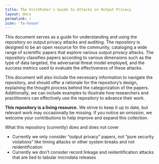 ```yaml
---
title: The Hitchhiker's Guide to Attacks on Output Privacy
layout: docs
permalink: /
icon: 'fa-house'
---
```


This document serves as a guide for understanding and using the repository on output privacy attacks and auditing. The repository is designed to be an open resource for the community, cataloging a wide range of scientific papers that explore various output privacy attacks. The repository classifies papers according to various dimensions such as the type of data targeted, the adversarial threat model employed, and the success metrics used to evaluate the effectiveness of these attacks. 

This document will also include the necessary information to navigate the repository, and should offer a rationale for the repository’s design, explaining the thought process behind the categorization of the papers. Additionally, we can include examples to illustrate how researchers and practitioners can effectively use the repository to advance their work. 

**This repository is a living resource.** We strive to keep it up to date, but relevant work may occasionally be missing. If you notice an omission, we welcome your contributions to help improve and expand this collection.

What this repository (currently) does and does not cover
* Currently we only consider “output privacy” papers, not “pure security violations” like timing attacks or other system breaks and not reidentification
* Currently we don’t consider record linkage and reidentification attacks that are tied to tabular microdata releases
